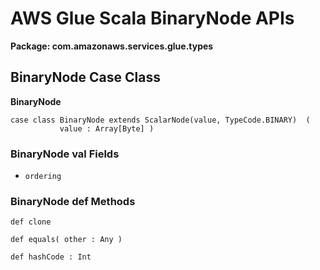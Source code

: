 # AWS Glue Scala BinaryNode APIs<a name="glue-etl-scala-apis-glue-types-binarynode"></a>

**Package: com\.amazonaws\.services\.glue\.types**

## BinaryNode Case Class<a name="glue-etl-scala-apis-glue-types-binarynode-case-class"></a>

 **BinaryNode**

```
case class BinaryNode extends ScalarNode(value, TypeCode.BINARY)  (
           value : Array[Byte] )
```

### BinaryNode val Fields<a name="glue-etl-scala-apis-glue-types-binarynode-case-class-vals"></a>
+ `ordering`

### BinaryNode def Methods<a name="glue-etl-scala-apis-glue-types-binarynode-case-class-defs"></a>

```
def clone
```

```
def equals( other : Any )
```

```
def hashCode : Int 
```